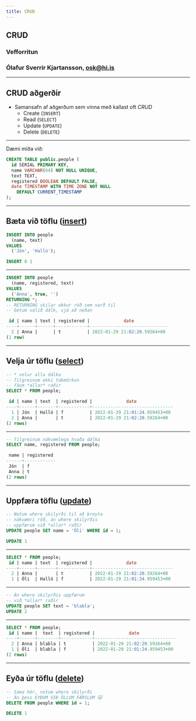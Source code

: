 ```yaml
---
title: CRUD
---
```


## CRUD

### Vefforritun

### Ólafur Sverrir Kjartansson, [osk@hi.is](mailto:osk@hi.is)

---

## CRUD aðgerðir

* Samansafn af aðgerðum sem vinna með kallast oft _CRUD_
  * Create (`INSERT`)
  * Read (`SELECT`)
  * Update (`UPDATE`)
  * Delete (`DELETE`)

***

Dæmi miða við:

```sql
CREATE TABLE public.people (
  id SERIAL PRIMARY KEY,
  name VARCHAR(64) NOT NULL UNIQUE,
  text TEXT,
  registered BOOLEAN DEFAULT FALSE,
  date TIMESTAMP WITH TIME ZONE NOT NULL
    DEFAULT CURRENT_TIMESTAMP
);
```

***

## Bæta við töflu ([insert](https://www.postgresql.org/docs/current/static/sql-insert.html))

```sql
INSERT INTO people
  (name, text)
VALUES
  ('Jón', 'Halló');
```

```sql
INSERT 0 1
```

***

```sql
INSERT INTO people
  (name, registered, text)
VALUES
  ('Anna', true, '')
RETURNING *;
-- RETURNING skilar okkur röð sem varð til
-- Getum valið dálk, sjá að neðan
```

```sql
 id | name | text | registered |             date             
----+------+------+------------+------------------------------
  2 | Anna |      | t          | 2022-01-29 21:02:20.59264+00
(1 row)
```

***

## Velja úr töflu ([select](https://www.postgresql.org/docs/current/static/sql-select.html))

```sql
-- * velur alla dálka
-- Tilgreinum ekki takmörkun
-- fáum *allar* raðir
SELECT * FROM people;
```

```sql
 id | name | text  | registered |             date              
----+------+-------+------------+-------------------------------
  1 | Jón  | Halló | f          | 2022-01-29 21:01:24.959453+00
  2 | Anna |       | t          | 2022-01-29 21:02:20.59264+00
(2 rows)
```

***

```sql
-- Tilgreinum nákvæmlega hvaða dálka
SELECT name, registered FROM people;
```

```sql
 name | registered
------+------------
 Jón  | f
 Anna | t
(2 rows)
```

***

## Uppfæra töflu ([update](https://www.postgresql.org/docs/current/static/sql-update.html))

```sql
-- Notum where skilyrði til að breyta
-- nákvæmri röð, án where skilyrðis
-- uppfærum við *allar* raðir
UPDATE people SET name = 'Óli' WHERE id = 1;
```

```sql
UPDATE 1
```

***

```sql
SELECT * FROM people;
 id | name | text  | registered |             date              
----+------+-------+------------+-------------------------------
  2 | Anna |       | t          | 2022-01-29 21:02:20.59264+00
  1 | Óli  | Halló | f          | 2022-01-29 21:01:24.959453+00
```

***

```sql
-- Án where skilyrðis uppfærum
-- við *allar* raðir
UPDATE people SET text = 'blabla';
UPDATE 2
```

***

```sql
SELECT * FROM people;
 id | name |  text  | registered |             date              
----+------+--------+------------+-------------------------------
  2 | Anna | blabla | t          | 2022-01-29 21:02:20.59264+00
  1 | Óli  | blabla | f          | 2022-01-29 21:01:24.959453+00
(2 rows)
```

***

## Eyða úr töflu ([delete](https://www.postgresql.org/docs/current/static/sql-update.html))

```sql
-- Sama hér, notum where skilyrði
-- Án þess EYÐUM VIÐ ÖLLUM FÆRSLUM 🙀
DELETE FROM people WHERE id = 1;
```

```sql
DELETE 1
```
